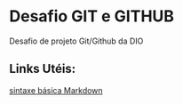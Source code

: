 # Desafio GIT e GITHUB
Desafio de projeto Git/Github da DIO

## Links Utéis:
[sintaxe básica Markdown](https://www.markdownguide.org/basic-syntax/)

